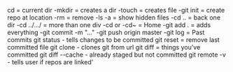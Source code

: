 cd = current dir
-mkdir = creates a dir
-touch = creates file 
-git init = create repo at location
-rm = remove
-ls -a = show hidden files 
-cd .. = back one dir
-cd ../.../ = more than one div
-cd or -cd~ = Home
-git add . = adds everything 
-git commit -m "..."
-git push origin master
-git log = Past commits
git status - tells changes to be committed
git reset = remove last committed file
git clone <html> - clones git from url
git diff = things you've committed
git diff --cache - already staged but not committed
git remote -v - tells user if repos are linked'
